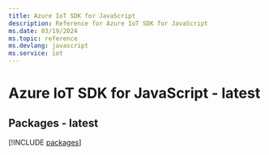 ```yaml
---
title: Azure IoT SDK for JavaScript
description: Reference for Azure IoT SDK for JavaScript
ms.date: 03/19/2024
ms.topic: reference
ms.devlang: javascript
ms.service: iot
---
```

# Azure IoT SDK for JavaScript - latest
## Packages - latest
[!INCLUDE [packages](iot-index.md)]